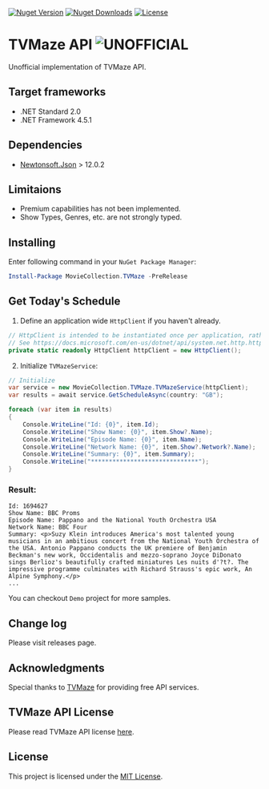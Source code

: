 ﻿[![Nuget Version][nuget-ver-badge]][nuget]
[![Nuget Downloads][nuget-dl-badge]][nuget]
[![License][license-badge]](LICENSE)

# TVMaze API ![UNOFFICIAL][unofficial-badge]
Unofficial implementation of TVMaze API.

## Target frameworks
- .NET Standard 2.0
- .NET Framework 4.5.1

## Dependencies
- [Newtonsoft.Json](https://www.newtonsoft.com/json) > 12.0.2

## Limitaions
- Premium capabilities has not been implemented.
- Show Types, Genres, etc. are not strongly typed.

## Installing
Enter following command in your ```NuGet Package Manager```:
```powershell
Install-Package MovieCollection.TVMaze -PreRelease
```

## Get Today's Schedule
1. Define an application wide `HttpClient` if you haven't already.

```csharp
// HttpClient is intended to be instantiated once per application, rather than per-use.
// See https://docs.microsoft.com/en-us/dotnet/api/system.net.http.httpclient
private static readonly HttpClient httpClient = new HttpClient();
```

2. Initialize `TVMazeService`:
```csharp
// Initialize
var service = new MovieCollection.TVMaze.TVMazeService(httpClient);
var results = await service.GetScheduleAsync(country: "GB");

foreach (var item in results)
{
    Console.WriteLine("Id: {0}", item.Id);
    Console.WriteLine("Show Name: {0}", item.Show?.Name);
    Console.WriteLine("Episode Name: {0}", item.Name);
    Console.WriteLine("Network Name: {0}", item.Show?.Network?.Name);
    Console.WriteLine("Summary: {0}", item.Summary);
    Console.WriteLine("******************************");
}
```
### Result:
```
Id: 1694627
Show Name: BBC Proms
Episode Name: Pappano and the National Youth Orchestra USA
Network Name: BBC Four
Summary: <p>Suzy Klein introduces America's most talented young musicians in an ambitious concert from the National Youth Orchestra of the USA. Antonio Pappano conducts the UK premiere of Benjamin Beckman's new work, Occidentalis and mezzo-soprano Joyce DiDonato sings Berlioz's beautifully crafted miniatures Les nuits d'?t?. The impressive programme culminates with Richard Strauss's epic work, An Alpine Symphony.</p>
...
```

You can checkout `Demo` project for more samples.

## Change log
Please visit releases page.

## Acknowledgments
Special thanks to [TVMaze](https://www.tvmaze.com) for providing free API services.

## TVMaze API License
Please read TVMaze API license [here](https://www.tvmaze.com/api).

## License
This project is licensed under the [MIT License](LICENSE).

[nuget]: https://www.nuget.org/packages/MovieCollection.TVMaze
[nuget-ver-badge]: https://img.shields.io/nuget/v/MovieCollection.TVMaze.svg?style=flat
[nuget-dl-badge]: https://img.shields.io/nuget/dt/MovieCollection.TVMaze?color=red
[unofficial-badge]: https://img.shields.io/badge/UNOFFICIAL-red
[license-badge]: https://img.shields.io/github/license/peymanr34/tv-maze.svg?style=flat